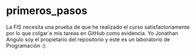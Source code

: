 # primeros_pasos
La FIS necesita una prueba de que he realizado el curso satisfactoriamente por lo que colgar´e mis tareas en GitHub como evidencia.
Yo Jonathan Angulo soy el propietario del repositorio y este es un laboratorio de Programación :).
